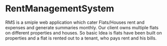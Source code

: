 # RentManagementSystem

RMS is a smiple web application which cater Flats/Houses rent and expenses and generate summaries monthly. 
Our client owns multiple flats on different properties and houses. 
So basic Idea is flats have been built on properties and a flat is rented out to a tenant, who pays rent and his bills.
